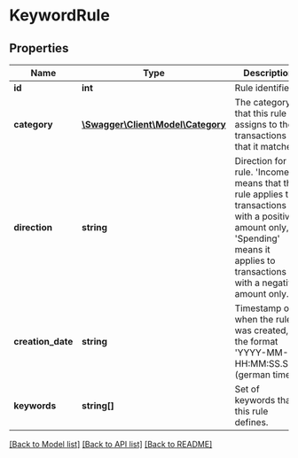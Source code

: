 # KeywordRule

## Properties
Name | Type | Description | Notes
------------ | ------------- | ------------- | -------------
**id** | **int** | Rule identifier | 
**category** | [**\Swagger\Client\Model\Category**](Category.md) | The category that this rule assigns to the transactions that it matches | 
**direction** | **string** | Direction for the rule. &#39;Income&#39; means that the rule applies to transactions with a positive amount only, &#39;Spending&#39; means it applies to transactions with a negative amount only. | 
**creation_date** | **string** | Timestamp of when the rule was created, in the format &#39;YYYY-MM-DD HH:MM:SS.SSS&#39; (german time) | 
**keywords** | **string[]** | Set of keywords that this rule defines. | 

[[Back to Model list]](../README.md#documentation-for-models) [[Back to API list]](../README.md#documentation-for-api-endpoints) [[Back to README]](../README.md)


